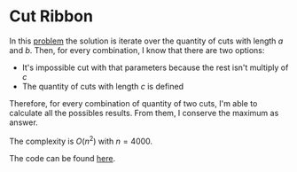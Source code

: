 # Cut Ribbon

In this [problem](https://codeforces.com/problemset/problem/189/A) the solution is iterate over the quantity of cuts with length $a$ and $b$.
Then, for every combination, I know that there are two options:

- It's impossible cut with that parameters because the rest isn't multiply of $c$
- The quantity of cuts with length $c$ is defined

Therefore, for every combination of quantity of two cuts, I'm able to calculate all the possibles results.
From them, I conserve the maximum as answer.

The complexity is $O(n^2)$ with $n=4000$.

The code can be found [here](./solution.cpp).
